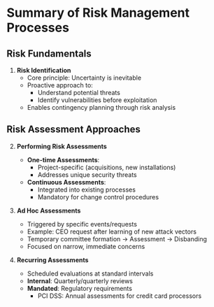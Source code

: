 # Summary of Risk Management Processes

## Risk Fundamentals
1. **Risk Identification**  
   - Core principle: Uncertainty is inevitable  
   - Proactive approach to:  
     - Understand potential threats  
     - Identify vulnerabilities before exploitation  
   - Enables contingency planning through risk analysis  

## Risk Assessment Approaches
2. **Performing Risk Assessments**  
   - **One-time Assessments**:  
     - Project-specific (acquisitions, new installations)  
     - Addresses unique security threats  
   - **Continuous Assessments**:  
     - Integrated into existing processes  
     - Mandatory for change control procedures  

3. **Ad Hoc Assessments**  
   - Triggered by specific events/requests  
   - Example: CEO request after learning of new attack vectors  
   - Temporary committee formation → Assessment → Disbanding  
   - Focused on narrow, immediate concerns  

4. **Recurring Assessments**  
   - Scheduled evaluations at standard intervals  
   - **Internal**: Quarterly/quarterly reviews  
   - **Mandated**: Regulatory requirements  
     - PCI DSS: Annual assessments for credit card processors  
